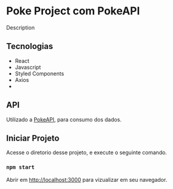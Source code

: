 # Poke Project com PokeAPI

Description

## Tecnologias

- React
- Javascript
- Styled Components
- Axios
-

## API

Utilizado a [PokeAPI](https://pokeapi.co/), para consumo dos dados.

## Iniciar Projeto

Acesse o diretorio desse projeto, e execute o seguinte comando.

### `npm start`

Abrir em [http://localhost:3000](http://localhost:3000) para vizualizar em seu navegador.
